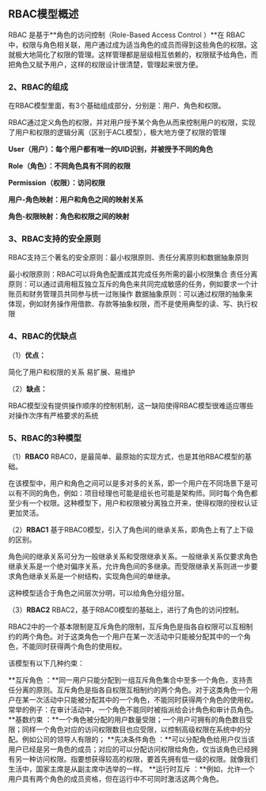 ## RBAC模型概述

RBAC  是基于**角色的访问控制（Role-Based Access Control ）**在 RBAC  中，权限与角色相关联，用户通过成为适当角色的成员而得到这些角色的权限。这就极大地简化了权限的管理。这样管理都是层级相互依赖的，权限赋予给角色，而把角色又赋予用户，这样的权限设计很清楚，管理起来很方便。
### 2、RBAC的组成
在RBAC模型里面，有3个基础组成部分，分别是：用户、角色和权限。

RBAC通过定义角色的权限，并对用户授予某个角色从而来控制用户的权限，实现了用户和权限的逻辑分离（区别于ACL模型），极大地方便了权限的管理

**User（用户）：每个用户都有唯一的UID识别，并被授予不同的角色**

**Role（角色）：不同角色具有不同的权限**

**Permission（权限）：访问权限**

**用户-角色映射：用户和角色之间的映射关系**

**角色-权限映射：角色和权限之间的映射**
### 3、RBAC支持的安全原则
RBAC支持三个著名的安全原则：最小权限原则、责任分离原则和数据抽象原则

最小权限原则：RBAC可以将角色配置成其完成任务所需的最小权限集合
责任分离原则：可以通过调用相互独立互斥的角色来共同完成敏感的任务，例如要求一个计账员和财务管理员共同参与统一过账操作
数据抽象原则：可以通过权限的抽象来体现，例如财务操作用借款、存款等抽象权限，而不是使用典型的读、写、执行权限
### 4、RBAC的优缺点
（1）**优点：**

简化了用户和权限的关系
易扩展、易维护

（2）**缺点：**

RBAC模型没有提供操作顺序的控制机制，这一缺陷使得RBAC模型很难适应哪些对操作次序有严格要求的系统
### 5、RBAC的3种模型
（1）**RBAC0**
RBAC0，是最简单、最原始的实现方式，也是其他RBAC模型的基础。


在该模型中，用户和角色之间可以是多对多的关系，即一个用户在不同场景下是可以有不同的角色，例如：项目经理也可能是组长也可能是架构师。同时每个角色都至少有一个权限。这种模型下，用户和权限被分离独立开来，使得权限的授权认证更加灵活。

（2）**RBAC1**
基于RBAC0模型，引入了角色间的继承关系，即角色上有了上下级的区别。


角色间的继承关系可分为一般继承关系和受限继承关系。一般继承关系仅要求角色继承关系是一个绝对偏序关系，允许角色间的多继承。而受限继承关系则进一步要求角色继承关系是一个树结构，实现角色间的单继承。

这种模型适合于角色之间层次分明，可以给角色分组分层。

（3）**RBAC2**
RBAC2，基于RBAC0模型的基础上，进行了角色的访问控制。


RBAC2中的一个基本限制是互斥角色的限制，互斥角色是指各自权限可以互相制约的两个角色。对于这类角色一个用户在某一次活动中只能被分配其中的一个角色，不能同时获得两个角色的使用权。

该模型有以下几种约束：

**互斥角色 ：**同一用户只能分配到一组互斥角色集合中至多一个角色，支持责任分离的原则。互斥角色是指各自权限互相制约的两个角色。对于这类角色一个用户在某一次活动中只能被分配其中的一个角色，不能同时获得两个角色的使用权。常举的例子：在审计活动中，一个角色不能同时被指派给会计角色和审计员角色。
**基数约束 ：**一个角色被分配的用户数量受限；一个用户可拥有的角色数目受限；同样一个角色对应的访问权限数目也应受限，以控制高级权限在系统中的分配。例如公司的领导人有限的；
**先决条件角色 ：**可以分配角色给用户仅当该用户已经是另一角色的成员；对应的可以分配访问权限给角色，仅当该角色已经拥有另一种访问权限。指要想获得较高的权限，要首先拥有低一级的权限。就像我们生活中，国家主席是从副主席中选举的一样。
**运行时互斥 ：**例如，允许一个用户具有两个角色的成员资格，但在运行中不可同时激活这两个角色。

